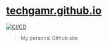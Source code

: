 # [techgamr.github.io](https://techgamr.github.io)
[![CI/CD](https://github.com/Techgamr/techgamr.github.io/actions/workflows/ci.yml/badge.svg)](https://github.com/Techgamr/techgamr.github.io/actions/workflows/ci.yml)
> My personal Github site
